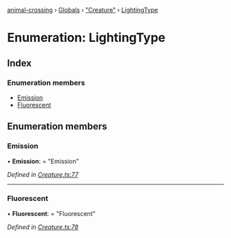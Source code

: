 [animal-crossing](../README.md) › [Globals](../globals.md) › ["Creature"](../modules/_creature_.md) › [LightingType](_creature_.lightingtype.md)

# Enumeration: LightingType

## Index

### Enumeration members

* [Emission](_creature_.lightingtype.md#emission)
* [Fluorescent](_creature_.lightingtype.md#fluorescent)

## Enumeration members

###  Emission

• **Emission**: = "Emission"

*Defined in [Creature.ts:77](https://github.com/Norviah/animal-crossing/blob/c9eb585/module/types/Creature.ts#L77)*

___

###  Fluorescent

• **Fluorescent**: = "Fluorescent"

*Defined in [Creature.ts:78](https://github.com/Norviah/animal-crossing/blob/c9eb585/module/types/Creature.ts#L78)*
